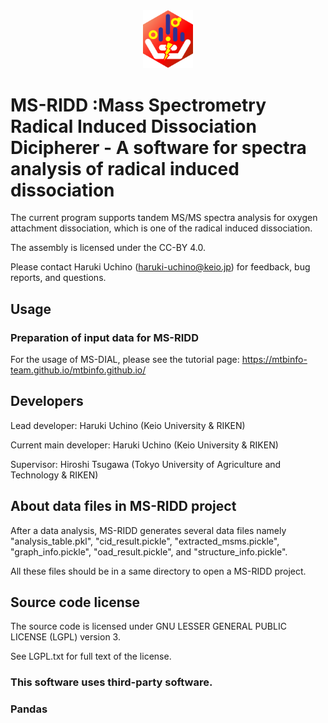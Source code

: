 <div align="center">
<img src="/image/MSRIDD_ICON.png" width="80px">
</div>

# MS-RIDD :Mass Spectrometry Radical Induced Dissociation Dicipherer - A software for spectra analysis of radical induced dissociation
The current program supports tandem MS/MS spectra analysis for oxygen attachment dissociation, which is one of the radical induced dissociation.

The assembly is licensed under the CC-BY 4.0.

Please contact Haruki Uchino (haruki-uchino@keio.jp) for feedback, bug reports, and questions.

## Usage
### Preparation of input data for MS-RIDD



For the usage of MS-DIAL, please see the tutorial page: https://mtbinfo-team.github.io/mtbinfo.github.io/


## Developers
Lead developer: Haruki Uchino (Keio University & RIKEN)

Current main developer: Haruki Uchino (Keio University & RIKEN)

Supervisor: Hiroshi Tsugawa (Tokyo University of Agriculture and Technology & RIKEN)


## About data files in MS-RIDD project
After a data analysis, MS-RIDD generates several data files 
namely "analysis_table.pkl", "cid_result.pickle", "extracted_msms.pickle", "graph_info.pickle", "oad_result.pickle", and "structure_info.pickle".

All these files should be in a same directory to open a MS-RIDD project.


## Source code license
The source code is licensed under GNU LESSER GENERAL PUBLIC LICENSE (LGPL) version 3.

See LGPL.txt for full text of the license.

### This software uses third-party software.
### Pandas









